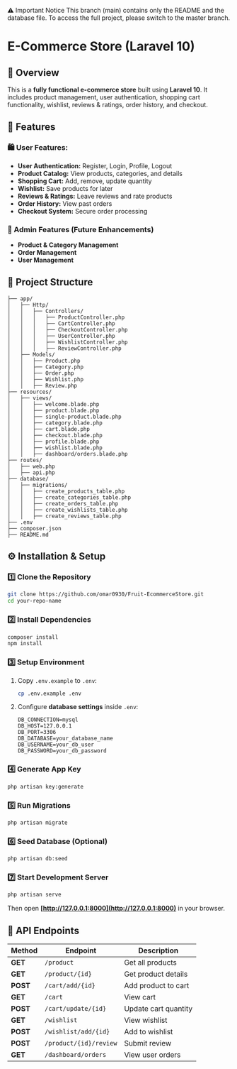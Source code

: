 ⚠️ Important Notice
This branch (main) contains only the README and the database file. To access the full project, please switch to the master branch.

# **E-Commerce Store (Laravel 10)**

## **📌 Overview**
This is a **fully functional e-commerce store** built using **Laravel 10**. It includes product management, user authentication, shopping cart functionality, wishlist, reviews & ratings, order history, and checkout.

## **🚀 Features**
### **🛍️ User Features:**
- **User Authentication:** Register, Login, Profile, Logout
- **Product Catalog:** View products, categories, and details
- **Shopping Cart:** Add, remove, update quantity
- **Wishlist:** Save products for later
- **Reviews & Ratings:** Leave reviews and rate products
- **Order History:** View past orders
- **Checkout System:** Secure order processing

### **🔑 Admin Features (Future Enhancements)**
- **Product & Category Management**
- **Order Management**
- **User Management**

## **📂 Project Structure**
```
├── app/
│   ├── Http/
│   │   ├── Controllers/
│   │   │   ├── ProductController.php
│   │   │   ├── CartController.php
│   │   │   ├── CheckoutController.php
│   │   │   ├── UserController.php
│   │   │   ├── WishlistController.php
│   │   │   ├── ReviewController.php
│   ├── Models/
│   │   ├── Product.php
│   │   ├── Category.php
│   │   ├── Order.php
│   │   ├── Wishlist.php
│   │   ├── Review.php
├── resources/
│   ├── views/
│   │   ├── welcome.blade.php
│   │   ├── product.blade.php
│   │   ├── single-product.blade.php
│   │   ├── category.blade.php
│   │   ├── cart.blade.php
│   │   ├── checkout.blade.php
│   │   ├── profile.blade.php
│   │   ├── wishlist.blade.php
│   │   ├── dashboard/orders.blade.php
├── routes/
│   ├── web.php
│   ├── api.php
├── database/
│   ├── migrations/
│   │   ├── create_products_table.php
│   │   ├── create_categories_table.php
│   │   ├── create_orders_table.php
│   │   ├── create_wishlists_table.php
│   │   ├── create_reviews_table.php
├── .env
├── composer.json
├── README.md
```

## **⚙️ Installation & Setup**
### **1️⃣ Clone the Repository**
```sh
git clone https://github.com/omar0930/Fruit-EcommerceStore.git
cd your-repo-name
```

### **2️⃣ Install Dependencies**
```sh
composer install
npm install
```

### **3️⃣ Setup Environment**
1. Copy `.env.example` to `.env`:
   ```sh
   cp .env.example .env
   ```
2. Configure **database settings** inside `.env`:
   ```env
   DB_CONNECTION=mysql
   DB_HOST=127.0.0.1
   DB_PORT=3306
   DB_DATABASE=your_database_name
   DB_USERNAME=your_db_user
   DB_PASSWORD=your_db_password
   ```

### **4️⃣ Generate App Key**
```sh
php artisan key:generate
```

### **5️⃣ Run Migrations**
```sh
php artisan migrate
```

### **6️⃣ Seed Database (Optional)**
```sh
php artisan db:seed
```

### **7️⃣ Start Development Server**
```sh
php artisan serve
```
Then open **[http://127.0.0.1:8000](http://127.0.0.1:8000)** in your browser.

## **🔗 API Endpoints**
| Method | Endpoint | Description |
|--------|---------|-------------|
| **GET** | `/product` | Get all products |
| **GET** | `/product/{id}` | Get product details |
| **POST** | `/cart/add/{id}` | Add product to cart |
| **GET** | `/cart` | View cart |
| **POST** | `/cart/update/{id}` | Update cart quantity |
| **GET** | `/wishlist` | View wishlist |
| **POST** | `/wishlist/add/{id}` | Add to wishlist |
| **POST** | `/product/{id}/review` | Submit review |
| **GET** | `/dashboard/orders` | View user orders |

